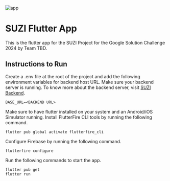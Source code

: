 ![app](https://github.com/suzisuzisuzi/SUZI-app/assets/81961406/d36ed341-0292-41f1-aee6-5c2509e2e427)
# SUZI Flutter App
This is the flutter app for the SUZI Project for the Google Solution Challenge 2024 by Team TBD.

## Instructions to Run
Create a .env file at the root of the project and add the following environment variables for backend host URL. Make sure your backend server is running. To know more about the backend server, visit [SUZI Backend](https://github.com/suzisuzisuzi/SUZI-backend).
```
BASE_URL=<BACKEND URL>
```
Make sure to have flutter installed on your system and an Android/iOS Simulator running.
Install FlutterFire CLI tools by running the following command.
```
flutter pub global activate flutterfire_cli
```
Configure Firebase by running the following command.
```
flutterfire configure
```
 Run the following commands to start the app.
```
flutter pub get
flutter run
```
